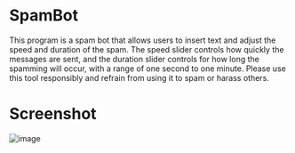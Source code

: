 # SpamBot
This program is a spam bot that allows users to insert text and adjust the speed and duration of the spam. The speed slider controls how quickly the messages are sent, and the duration slider controls for how long the spamming will occur, with a range of one second to one minute. Please use this tool responsibly and refrain from using it to spam or harass others.

# Screenshot
![image](https://github.com/yusuftuncay/SpamBot/assets/70652416/449b5d10-57f4-4f45-8d81-0d16da6991f6)
